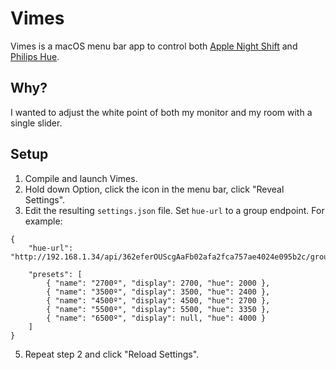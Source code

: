 # Vimes

Vimes is a macOS menu bar app to control both
[Apple Night Shift](https://support.apple.com/en-us/HT207513) and
 [Philips Hue](http://meethue.com).

## Why?

I wanted to adjust the white point of both my monitor and my room with a single slider.

## Setup

1. Compile and launch Vimes.
2. Hold down Option, click the icon in the menu bar, click "Reveal Settings".
4. Edit the resulting `settings.json` file. Set `hue-url` to a group endpoint. For example:

```
{
    "hue-url": "http://192.168.1.34/api/362eferOUScgAaFb02afa2fca757ae4024e095b2c/groups/1/action",
    
    "presets": [
        { "name": "2700º", "display": 2700, "hue": 2000 },
        { "name": "3500º", "display": 3500, "hue": 2400 },
        { "name": "4500º", "display": 4500, "hue": 2700 },
        { "name": "5500º", "display": 5500, "hue": 3350 },
        { "name": "6500º", "display": null, "hue": 4000 }
    ]
}
```

5. Repeat step 2 and click "Reload Settings".
